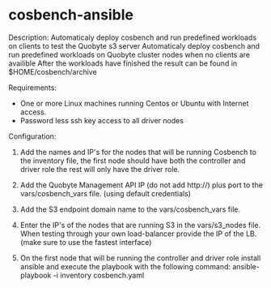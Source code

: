 # cosbench-ansible

Description:
Automaticaly deploy cosbench and run predefined workloads on clients to test the Quobyte s3 server
Automaticaly deploy cosbench and run predefined workloads on Quobyte cluster nodes when no clients are availible
After the workloads have finished the result can be found in $HOME/cosbench/archive


Requirements:
- One or more Linux machines running Centos or Ubuntu with Internet access.
- Password less ssh key access to all driver nodes

Configuration:

1) Add the names and IP's for the nodes that will be running Cosbench to the inventory file, the first node should have both the controller and driver role the rest will only have the driver role.

2) Add the Quobyte Management API IP (do not add http://) plus port to the vars/cosbench_vars file. 
 (using default credentials)

3) Add the S3 endpoint domain name to the vars/cosbench_vars file.

4) Enter the IP's of the nodes that are running S3 in the vars/s3_nodes file. When testing through your own load-balancer provide the IP of the LB.
(make sure to use the fastest interface)

5) On the first node that will be running the controller and driver role install ansible and execute the playbook with the following command:
   ansible-playbook -i inventory cosbench.yaml
